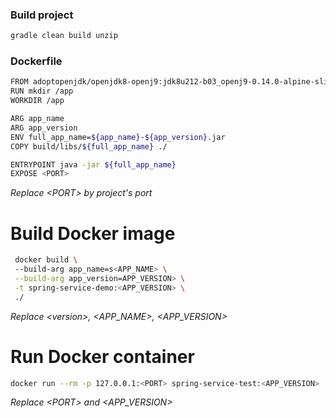 ### Build project
```bash
gradle clean build unzip
```

### Dockerfile
```bash
FROM adoptopenjdk/openjdk8-openj9:jdk8u212-b03_openj9-0.14.0-alpine-slim
RUN mkdir /app
WORKDIR /app

ARG app_name
ARG app_version
ENV full_app_name=${app_name}-${app_version}.jar
COPY build/libs/${full_app_name} ./

ENTRYPOINT java -jar ${full_app_name}
EXPOSE <PORT>
```
*Replace \<PORT\> by project's port*
# Build Docker image
```bash
 docker build \  
 --build-arg app_name=s<APP_NAME> \
 --build-arg app_version=APP_VERSION> \
 -t spring-service-demo:<APP_VERSION> \
 ./
```
*Replace \<version\>, \<APP_NAME\>, \<APP_VERSION\>*

# Run Docker container
 ```bash
 docker run --rm -p 127.0.0.1:<PORT> spring-service-test:<APP_VERSION>
 ```
 *Replace \<PORT\> and \<APP_VERSION\>*
